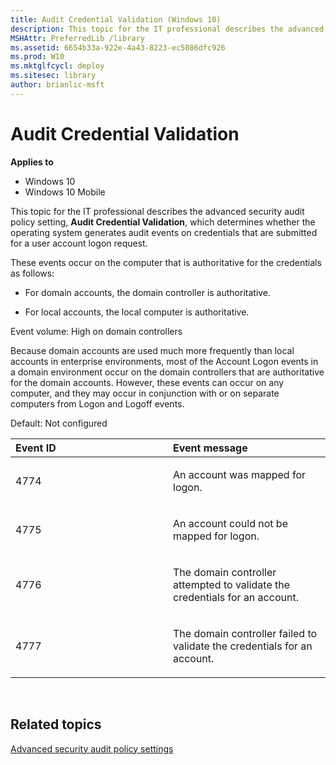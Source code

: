 ```yaml
---
title: Audit Credential Validation (Windows 10)
description: This topic for the IT professional describes the advanced security audit policy setting Audit Credential Validation which determines whether the operating system generates audit events on credentials that are submitted for a user account logon request.
MSHAttr: PreferredLib /library
ms.assetid: 6654b33a-922e-4a43-8223-ec5086dfc926
ms.prod: W10
ms.mktglfcycl: deploy
ms.sitesec: library
author: brianlic-msft
---
```


# Audit Credential Validation


**Applies to**

-   Windows 10
-   Windows 10 Mobile

This topic for the IT professional describes the advanced security audit policy setting, **Audit Credential Validation**, which determines whether the operating system generates audit events on credentials that are submitted for a user account logon request.

These events occur on the computer that is authoritative for the credentials as follows:

-   For domain accounts, the domain controller is authoritative.

-   For local accounts, the local computer is authoritative.

Event volume: High on domain controllers

Because domain accounts are used much more frequently than local accounts in enterprise environments, most of the Account Logon events in a domain environment occur on the domain controllers that are authoritative for the domain accounts. However, these events can occur on any computer, and they may occur in conjunction with or on separate computers from Logon and Logoff events.

Default: Not configured

<table>
<colgroup>
<col width="50%" />
<col width="50%" />
</colgroup>
<thead>
<tr class="header">
<th align="left">Event ID</th>
<th align="left">Event message</th>
</tr>
</thead>
<tbody>
<tr class="odd">
<td align="left"><p>4774</p></td>
<td align="left"><p>An account was mapped for logon.</p>
<p></p></td>
</tr>
<tr class="even">
<td align="left"><p>4775</p></td>
<td align="left"><p>An account could not be mapped for logon.</p>
<p></p></td>
</tr>
<tr class="odd">
<td align="left"><p>4776</p></td>
<td align="left"><p>The domain controller attempted to validate the credentials for an account.</p>
<p></p></td>
</tr>
<tr class="even">
<td align="left"><p>4777</p></td>
<td align="left"><p>The domain controller failed to validate the credentials for an account.</p>
<p></p></td>
</tr>
</tbody>
</table>

 

## Related topics


[Advanced security audit policy settings](advanced-security-audit-policy-settings.md)

 

 





